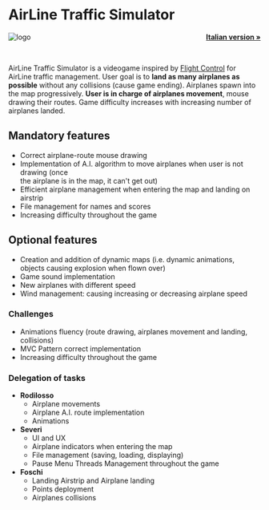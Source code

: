 # AirLine Traffic Simulator
<img align="left" src="https://github.com/seve-andre/OOP20-alt-sim/blob/master/src/main/resources/images/logos/logo.png?raw=true" alt="logo">
<p align="right">
    <a href="https://github.com/seve-andre/OOP20-alt-sim/blob/master/README_ITA.md"><strong>Italian version »</strong></a>
</p>
<br />

AirLine Traffic Simulator is a videogame inspired by [Flight Control](https://www.youtube.com/watch?v=KTH084KeFBc)
for AirLine traffic management. User goal is to <strong>land as many airplanes as possible</strong> without any collisions (cause game ending). 
Airplanes spawn into the map progressively. <strong>User is in charge of airplanes movement</strong>, mouse drawing their routes. Game difficulty 
increases with increasing number of airplanes landed.

## Mandatory features
- Correct airplane-route mouse drawing
- Implementation of A.I. algorithm to move airplanes when user is not drawing (once <br />
        the airplane is in the map, it can't get out)
- Efficient airplane management when entering the map and landing on airstrip
- File management for names and scores
- Increasing difficulty throughout the game

## Optional features
- Creation and addition of dynamic maps (i.e. dynamic animations, objects causing explosion when flown over)
- Game sound implementation
- New airplanes with different speed
- Wind management: causing increasing or decreasing airplane speed

### Challenges
- Animations fluency (route drawing, airplanes movement and landing, collisions)
- MVC Pattern correct implementation
- Increasing difficulty throughout the game 

### Delegation of tasks
- **Rodilosso**
    - Airplane movements
    - Airplane A.I. route implementation
    - Animations
- **Severi**
    - UI and UX
    - Airplane indicators when entering the map
    - File management (saving, loading, displaying)
    - Pause Menu Threads Management throughout the game
- **Foschi**
    - Landing Airstrip and Airplane landing
    - Points deployment
    - Airplanes collisions
